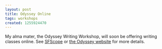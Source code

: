 ```yaml
---
layout: post
title: Odyssey Online
tags: workshops
created: 1255924470
---
```

<!-- links checked 31-Jan-2015 -->

My alma mater, the Odyssey Writing Workshop, will soon be offering writing classes online.  See [SFScope](http://sfscope.com/2009/10/odyssey-writing-workshop-to-of/) or [the Odyssey website](http://www.sff.net/odyssey/online.html) for more details.
